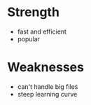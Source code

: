 # Strength
- fast and efficient
- popular
# Weaknesses
- can't handle big files
- steep learning curve